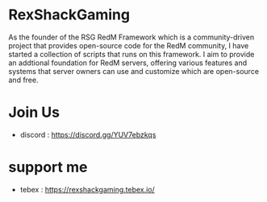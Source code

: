 # RexShackGaming
As the founder of the RSG RedM Framework which is a community-driven project that provides open-source code for the RedM community, I have started a collection of scripts that runs on this framework.
I aim to provide an addtional foundation for RedM servers, offering various features and systems that server owners can use and customize which are open-source and free.

# Join Us
- discord : https://discord.gg/YUV7ebzkqs

# support me
- tebex : https://rexshackgaming.tebex.io/
